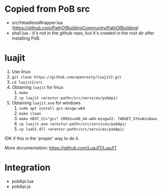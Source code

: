 # Copied from PoB src

- src/HeadlessWrapper.lua (https://github.com/PathOfBuildingCommunity/PathOfBuilding)
- sha1.lua - it's not in the github repo, but it's created in the root dir after installing PoB.

# luajit

1. Use linux
1. `git clone https://github.com/openresty/luajit2.git`
1. `cd luajit2/src`
1. Obtaining `luajit` for linux
   1. `make`
   1. `cp luajit <arevtur-path>/src/services/pobApi/`
1. Obtaining `luajit.exe` for windows
   1. `sudo apt install gcc-mingw-w64`
   1. `make clean`
   1. `make HOST_CC="gcc" CROSS=x86_64-w64-mingw32- TARGET_SYS=Windows`
   1. `cp luajit.exe <arevtur-path>/src/services/pobApi/`
   1. `cp lua51.dll <arevtur-path>/src/services/pobApi/`

IDK if this is the 'proper' way to do it.

More documentation: https://github.com/LuaJIT/LuaJIT

# Integration

- pobApi.lua
- pobApi.js 

